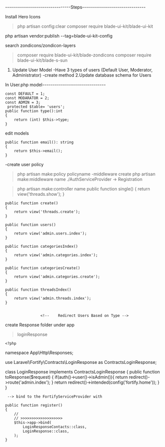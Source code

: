 ---------------------------------Steps--------------------------------


Install Hero Icons
> php artisan config:clear
> composer require blade-ui-kit/blade-ui-kit
<!-- configuration -->
php artisan vendor:publish --tag=blade-ui-kit-config 

search zondicons/zondicon-layers
> composer require blade-ui-kit/blade-zondicons
> composer require blade-ui-kit/blade-s-sun


<!-- Setup configuration -->

1. Update User Model 
-Have 3 types of users (Default User, Moderator, Administrator)
-create method 
2.Update database schema for Users

In User.php model--------------------------------

    const DEFAULT = 1;
    const MODARATOR = 2;
    const ADMIN = 3;
     protected $table= 'users';
    public function type():int
    {
        return (int) $this->type;
    }


<!-- Database configuration and migration -->
edit models 
 

    public function email(): string
    {
        return $this->email();
    }
    

<!-- User Policy Configuration and Migration -->
-create user policy
>php artisan make:policy policyname 
-middleware create
>php artisan make:middleware name
./AuthServiceProvider  -> Registration

 <!--Controller  -->
 >php artisan make:controller name
    public function single()
    {
        return view('threads.show');
    }

    public function create()
    {
        return view('threads.create');
    }

    public function users()
    {
        return view('admin.users.index');
    }

    public function categoriesIndex()
    {
        return view('admin.categories.index');
    }

    public function categoriesCreate()
    {
        return view('admin.categories.create');
    }

    public function threadsIndex()
    {
        return view('admin.threads.index');
    }


                    <!--    Redirect Users Based on Type -->

create Response folder under app 
>loginResponse
 >>>>
    <?php 

namespace App\Http\Responses;

use Laravel\Fortify\Contracts\LoginResponse as ContractsLoginResponse;

class LoginResponse implements ContractsLoginResponse
{
    public function toResponse($request)
    {
        if(auth()->user()->isAdmin()){
            return redirect()->route('admin.index');
        }
        return redirect()->intended(config('fortify.home'));
    }
}


     --> bind to the FortifyServiceProvider with

    public function register()
    {
        //
        // >>>>>>>>>>>>>>>>>>>
        $this->app->bind(
            LoginResponseContacts::class,
            LoginResponse::class,
        );
    }
